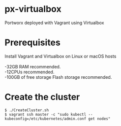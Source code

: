 # px-virtualbox
Portworx deployed with Vagrant using Virtualbox

# Prerequisites

Install Vagrant and Virtualbox on Linux or macOS hosts\
\
-32GB RAM recommended.\
-12CPUs recommended.\
-100GB of free storage Flash storage recommended.

# Create the cluster

```
$ ./CreateCluster.sh
$ vagrant ssh master -c "sudo kubectl --kubeconfig=/etc/kubernetes/admin.conf get nodes"

```
